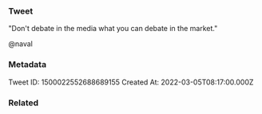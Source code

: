 ### Tweet
"Don't debate in the media what you can debate in the market."

@naval

### Metadata
Tweet ID: 1500022552688689155
Created At: 2022-03-05T08:17:00.000Z

### Related

